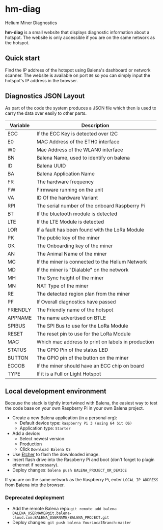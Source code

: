 # hm-diag
Helium Miner Diagnostics

**hm-diag** is a small website that displays diagnostic information about a hotspot.
The website is only accessible if you are on the same network as the hotspot.

## Quick start

Find the IP address of the hotspot using Balena's dashboard or network scanner.
The website is available on port `80` so you can simply input the hotspot's
IP address in the browser.

## Diagnostics JSON Layout

As part of the code the system produces a JSON file which then is used to carry the data over easily to other parts.

| Variable | Description |
| --- | --- |
| ECC | If the ECC Key is detected over I2C |
| E0 | MAC Address of the ETH0 interface |
| W0 | Mac Address of the WLAN0 interface |
| BN | Balena Name, used to identify on balena |
| ID | Balena UUID |
| BA | Balena Application Name |
| FR | The hardware frequency |
| FW | Firmware running on the unit |
| VA | ID Of the hardware Variant |
| RPI | The serial number of the onboard Raspberry Pi |
| BT | If the bluetooth module is detected |
| LTE | If the LTE Module is detected |
| LOR | If a fault has been found with the LoRa Module |
| PK | The public key of the miner |
| OK | The Onboarding key of the miner |
| AN | The Animal Name of the miner |
| MC | If the miner is connected to the Helium Network |
| MD | If the miner is "Dialable" on the network |
| MH | The Sync height of the miner |
| MN | NAT Type of the miner |
| RE | The detected region plan from the miner |
| PF | If Overall diagnostics have passed |
| FRIENDLY | The Friendly name of the hotspot |
| APPNAME | The name advertised on BTLE |
| SPIBUS | The SPI Bus to use for the LoRa Module |
| RESET | The reset pin to use for the LoRa Module |
| MAC | Which mac address to print on labels in production |
| STATUS | The GPIO Pin of the status LED |
| BUTTON | The GPIO pin of the button on the miner |
| ECCOB | If the miner should have an ECC chip on board |
| TYPE | If it is a Full or Light Hotspot |


## Local development environment

Because the stack is tightly intertwined with Balena, the easiest way to test the code base on your own Raspberry Pi in your own Balena project.

* Create a new Balena application (in a personal org):
    * Default device type: `Raspberry Pi 3 (using 64 bit OS)`
    * Application type: `Starter`
* Add a device:
    * Select newest version
    * Production
    * Click `Download Balena OS`
* Use [Etcher](https://www.balena.io/etcher/) to flash the downloaded image.
* Insert flash drive into the Raspberry Pi and boot (don't forget to plugin ethernet if necessary).
* Deploy changes: `balena push BALENA_PROJECT_OR_DEVICE`

If you are on the same network as the Raspberry Pi, enter `LOCAL IP ADDRESS` from Balena into the browser.

### Deprecated deployment
* Add the remote Balena repo:`git remote add balena BALENA_USERNAME@git.balena-cloud.com:BALENA_USERNAME/BALENA_PROJECT.git`
* Deploy changes: `git push balena YourLocalBranch:master`
